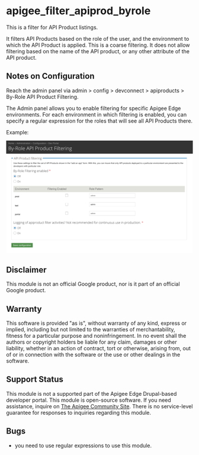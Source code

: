 # apigee_filter_apiprod_byrole

This is a filter for API Product listings.

It filters API Products based on the role of the user, and the
environment to which the API Product is applied.  This is a coarse
filtering. It does not allow filtering based on the name of the API
product, or any other attribute of the API product.


## Notes on Configuration

Reach the admin panel via admin > config > devconnect > apiproducts > By-Role API Product Filtering.

The Admin panel allows you to enable filtering for specific Apigee Edge
environments.  For each environment in which filtering is enabled, you
can specify a regular expression for the roles that will see all API
Products there.

Example:

![admin config panel](images/screenshot-20180821-172839.png "Admin Panel Snap 1")


## Disclaimer

This module is not an official Google product, nor is it part of an official Google product.


## Warranty

This software is provided "as is", without warranty of any kind, express or implied,
including but not limited to the warranties of merchantability, fitness for a particular
purpose and noninfringement. In no event shall the authors or copyright holders be
liable for any claim, damages or other liability, whether in an action of contract, tort
or otherwise, arising from, out of or in connection with the software or the use or
other dealings in the software.

## Support Status

This module is not a supported part of the Apigee Edge Drupal-based developer portal.
This module is open-source software. If you need assistance, inquire on
[The Apigee Community Site](https://community.apigee.com).  There is no service-level
guarantee for responses to inquiries regarding this module.

## Bugs

* you need to use regular expressions to use this module.

